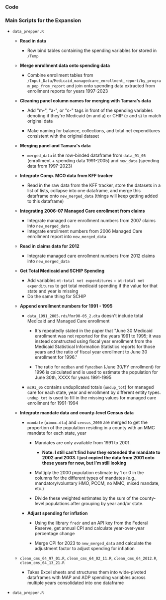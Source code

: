 ### Code

### Main Scripts for the Expansion
  
  - `data_prepper.R`
  
    - **Read in data**
      - Row bind tables containing the spending variables for  stored in `/Temp` 
  
    - **Merge enrollment data onto spending data**
    
      - Combine enrollment tables from `/Input_Data/Medicaid_managedcare_enrollment_report/by_program_pop_from_report` and join onto spending data extracted from enrollment reports for years 1997-2023
      
    - **Cleaning panel column names for merging with Tamara's data**
    
      - Add "m-", "a-", or "c-" tags in front of the spending variables denoting if they're Medicaid (m and a) or CHIP (c and s) to match original data
      
      - Make naming for balance, collections, and total net expenditures consistent with the original dataset
      
    - **Merging panel and Tamara's data**
    
      - `merged_data` is the row-binded dataframe from `data_91_05` (enrollment + spending data 1991-2005) and `new_data` (spending data from 1997-2023)
      
    - **Integrate Comp. MCO data from KFF tracker**
    
      - Read in the raw data from the KFF tracker, store the datasets in a list of lists, collapse into one dataframe, and merge this dataframe onto `new_merged_data` (things will keep getting added to this dataframe)

    - **Integrating 2006-07 Managed Care enrollment from claims**
    
      - Integrate managed care enrollment numbers from 2007 claims into `new_merged_data`
      - Integrate enrollment numbers from 2006 Managed Care enrollment report into `new_merged_data`
    
    - **Read in claims data for 2012**
    
      - Integrate managed care enrollment numbers from 2012 claims into `new_merged_data`
      
    - **Get Total Medicaid and SCHIP Spending**
    
      - Add variables `mt-total net expenditures` + `at-total net expenditures` to get total medicaid spending if the value for that state and year is missing
      - Do the same thing for SCHIP
      
    - **Append enrollment numbers for 1991 - 1995**
    
      - `data_1991_2005.rds`/`fmr90-05_2.dta` doesn't include total Medicaid and Managed Care enrollment
      
        - It's repeatedly stated in the paper that "June 30 Medicaid enrollment was not reported for the years 1991 to 1995; it was instead constructed using fiscal year enrollment from the Medicaid Statistical Information Statistics reports for those years and the ratio of fiscal year enrollment to June 30 enrollment for 1996."
        
        - The ratio for `mcdben` and `fymcdben` (June 30/FY enrollment) for 1996 is calculated and is used to estimate the population for June 30th, XXXX for years 1991-1995
      
      - `mc91_05` contains unduplicated totals (`undup_tot`) for managed care for each state, year and enrollment by different entity types. `undup_tot` is used to fill in the missing values for managed care enrollment for 1991-1994
      
    - **Integrate mandate data and county-level Census data**
      - `mandate` (`uimmc.dta`) and `census_2000` are merged to get the proportion of the population residing in a county with an MMC mandate for each state, year
      
        - Mandates are only available from 1991 to 2001.
          - **Note: I still can't find how they extended the mandate to 2002 and 2003. I just copied the data from 2001 onto these years for now, but I'm still looking**
          
        - Multiply the 2000 population estimate by 1 or 0 in the columns for the different types of mandates (e.g., mandatory/voluntary HMO, PCCM, no MMC, mixed mandate, etc.)
        
        - Divide these weighted estimates by the sum of the county-level populations after grouping by year and/or state.
        
      - **Adjust spending for inflation**
      
        - Using the library `fredr` and an API key from the Federal Reserve, get annual CPI and calculate year-over-year percentage change
        
        - Merge CPI for 2023 to `new_merged_data` and calculate the adjustment factor to adjust spending for inflation
    
    - `clean_cms_64_97_01.R`, `clean_cms_64_02_11.R`, `clean_cms_64_2012.R`, `clean_cms_64_13_21.R`
    
      - Takes Excel sheets and structures them into wide-pivoted dataframes with MAP and ADP spending variables across multiple years consolidated into one dataframe

  - `data_prepper.R`





